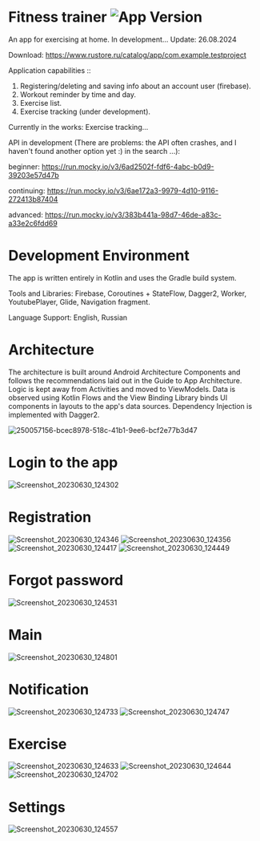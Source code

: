 # Fitness trainer <img src="https://img.shields.io/badge/version-1.1.0-green" alt="App Version">
An app for exercising at home. In development... Update: 26.08.2024

Download: https://www.rustore.ru/catalog/app/com.example.testproject

Application сapabilities ::
1. Registering/deleting and saving info about an account user (firebase).
2. Workout reminder by time and day.
3. Exercise list.
4. Exercise tracking (under development).

Currently in the works: Exercise tracking...

API in development (There are problems: the API often crashes, and I haven't found another option yet :) in the search ...): 

beginner: https://run.mocky.io/v3/6ad2502f-fdf6-4abc-b0d9-39203e57d47b

continuing: https://run.mocky.io/v3/6ae172a3-9979-4d10-9116-272413b87404

advanced: https://run.mocky.io/v3/383b441a-98d7-46de-a83c-a33e2c6fdd69

# Development Environment

The app is written entirely in Kotlin and uses the Gradle build system.

Tools and Libraries: Firebase, Coroutines + StateFlow, Dagger2, Worker, YoutubePlayer, Glide, Navigation fragment.

Language Support: English, Russian

# Architecture

The architecture is built around Android Architecture Components and follows the recommendations laid out in the Guide to App Architecture. Logic is kept away from Activities and moved to ViewModels. Data is observed using Kotlin Flows and the View Binding Library binds UI components in layouts to the app's data sources. Dependency Injection is implemented with Dagger2.

![250057156-bcec8978-518c-41b1-9ee6-bcf2e77b3d47](https://github.com/nedumay/FitnessTrainer/assets/79632860/a631ad90-7e7e-40e2-8952-ea613b6a78cd)

# Login to the app
![Screenshot_20230630_124302](https://github.com/nedumay/FitnessTrainer/assets/79632860/f1a0f841-dc54-4432-aff6-2c243dbf8d8c)

# Registration
![Screenshot_20230630_124346](https://github.com/nedumay/FitnessTrainer/assets/79632860/613bf596-a87d-4419-a3a7-e7a229b561af)
![Screenshot_20230630_124356](https://github.com/nedumay/FitnessTrainer/assets/79632860/2cd47797-886f-486d-bce9-873e3bcb8337)
![Screenshot_20230630_124417](https://github.com/nedumay/FitnessTrainer/assets/79632860/5fa8d42f-89fe-4df9-bdeb-12047a3b83da)
![Screenshot_20230630_124449](https://github.com/nedumay/FitnessTrainer/assets/79632860/cf1631e2-d3d3-452b-88da-a9bbfec2f250)

# Forgot password
![Screenshot_20230630_124531](https://github.com/nedumay/FitnessTrainer/assets/79632860/bbd6e633-58c0-4b1a-b349-70093a940f5f)

# Main
![Screenshot_20230630_124801](https://github.com/nedumay/FitnessTrainer/assets/79632860/087ae97e-ed9e-4434-b5dd-b92b15cf417c)

# Notification
![Screenshot_20230630_124733](https://github.com/nedumay/FitnessTrainer/assets/79632860/fe11b978-7506-4b38-9be2-154639b66149)
![Screenshot_20230630_124747](https://github.com/nedumay/FitnessTrainer/assets/79632860/3c433a7e-592a-4ce5-a750-6c4956fbdd52)

# Exercise
![Screenshot_20230630_124633](https://github.com/nedumay/FitnessTrainer/assets/79632860/a1408255-4c96-4eb4-be04-6877c9e227ed)
![Screenshot_20230630_124644](https://github.com/nedumay/FitnessTrainer/assets/79632860/ced168d9-1216-411f-8f46-3a2d6db4d854)
![Screenshot_20230630_124702](https://github.com/nedumay/FitnessTrainer/assets/79632860/896bcfa5-ff1f-4301-9845-f2bc5f530990)

# Settings
![Screenshot_20230630_124557](https://github.com/nedumay/FitnessTrainer/assets/79632860/a8407363-6e6a-4f49-bef3-f0301a1fbf4c)
